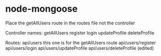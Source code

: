 # node-mongoose

Place the getAllUsers route in the routes file not the controller

Controller names:
getAllUsers
register
login
updateProfile
deleteProfile

Routes:
api/users   this one is for the getAllUsers route
api/users/register
api/users/login
api/users/updateProfile
api/users/deleteProfile (edited) 